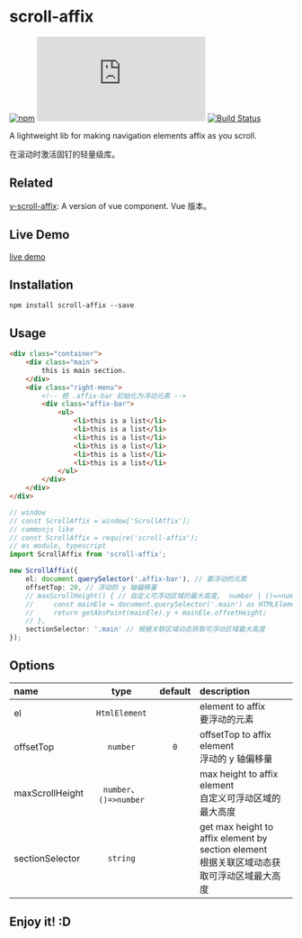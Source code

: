 # scroll-affix

[![npm](https://img.shields.io/npm/v/scroll-affix)](https://www.npmjs.com/package/scroll-affix)
[![file size](https://img.shields.io/github/size/shalldie/scroll-affix/dist/scroll-affix.js)](https://github.com/shalldie/scroll-affix)
[![Build Status](https://travis-ci.org/shalldie/scroll-affix.svg?branch=master)](https://travis-ci.org/shalldie/scroll-affix)

A lightweight lib for making navigation elements affix as you scroll.

在滚动时激活固钉的轻量级库。

## Related

[v-scroll-affix][v-scroll-affix]: A version of vue component. Vue 版本。

## Live Demo

[live demo](https://shalldie.github.io/demos/scroll-affix/)

## Installation

    npm install scroll-affix --save

## Usage

```html
<div class="container">
    <div class="main">
        this is main section.
    </div>
    <div class="right-menu">
        <!-- 把 .affix-bar 初始化为浮动元素 -->
        <div class="affix-bar">
            <ul>
                <li>this is a list</li>
                <li>this is a list</li>
                <li>this is a list</li>
                <li>this is a list</li>
                <li>this is a list</li>
                <li>this is a list</li>
            </ul>
        </div>
    </div>
</div>
```

```ts
// window
// const ScrollAffix = window['ScrollAffix'];
// commonjs like
// const ScrollAffix = require('scroll-affix');
// es module, typescript
import ScrollAffix from 'scroll-affix';

new ScrollAffix({
    el: document.querySelector('.affix-bar'), // 要浮动的元素
    offsetTop: 20, // 浮动的 y 轴偏移量
    // maxScrollHeight() { // 自定义可浮动区域的最大高度,  number | ()=>number
    //     const mainEle = document.querySelector('.main') as HTMLElement;
    //     return getAbsPoint(mainEle).y + mainEle.offsetHeight;
    // },
    sectionSelector: '.main' // 根据关联区域动态获取可浮动区域最大高度
});
```

## Options

| name            |          type          | default | description                                                                                    |
| :-------------- | :--------------------: | :-----: | :--------------------------------------------------------------------------------------------- |
| el              |     `HtmlElement`      |         | element to affix <br> 要浮动的元素                                                             |
| offsetTop       |        `number`        |   `0`   | offsetTop to affix element <br> 浮动的 y 轴偏移量                                              |
| maxScrollHeight | `number`、`()=>number` |         | max height to affix element <br> 自定义可浮动区域的最大高度                                    |
| sectionSelector |        `string`        |         | get max height to affix element by section element <br> 根据关联区域动态获取可浮动区域最大高度 |

## Enjoy it! :D

[v-scroll-affix]: https://github.com/shalldie/scroll-affix/tree/master/packages/v-scroll-affix

